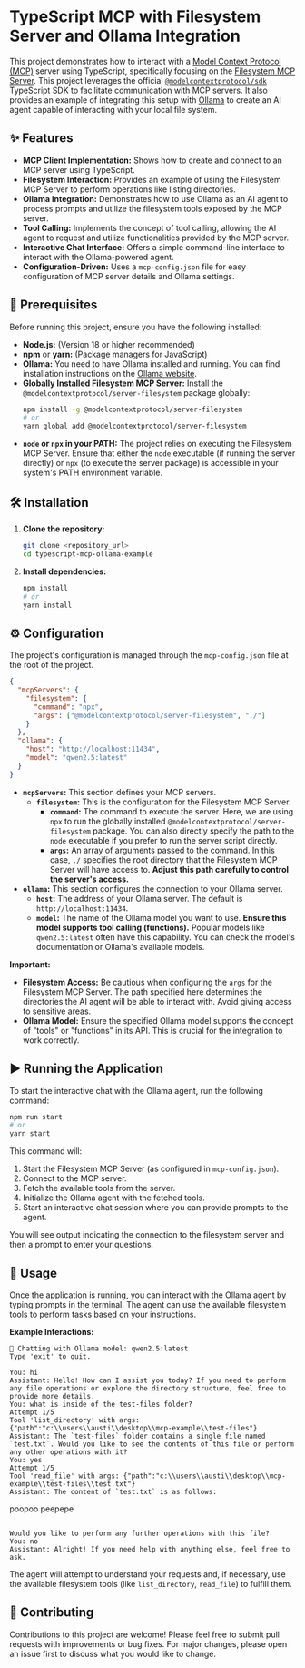 # TypeScript MCP with Filesystem Server and Ollama Integration

This project demonstrates how to interact with a [Model Context Protocol (MCP)](https://modelcontextprotocol.org/) server using TypeScript, specifically focusing on the [Filesystem MCP Server](https://www.npmjs.com/package/@modelcontextprotocol/server-filesystem). This project leverages the official [`@modelcontextprotocol/sdk`](https://www.npmjs.com/package/@modelcontextprotocol/sdk) TypeScript SDK to facilitate communication with MCP servers. It also provides an example of integrating this setup with [Ollama](https://ollama.com/) to create an AI agent capable of interacting with your local file system.

## ✨ Features

- **MCP Client Implementation:** Shows how to create and connect to an MCP server using TypeScript.
- **Filesystem Interaction:** Provides an example of using the Filesystem MCP Server to perform operations like listing directories.
- **Ollama Integration:** Demonstrates how to use Ollama as an AI agent to process prompts and utilize the filesystem tools exposed by the MCP server.
- **Tool Calling:** Implements the concept of tool calling, allowing the AI agent to request and utilize functionalities provided by the MCP server.
- **Interactive Chat Interface:** Offers a simple command-line interface to interact with the Ollama-powered agent.
- **Configuration-Driven:** Uses a `mcp-config.json` file for easy configuration of MCP server details and Ollama settings.

## 🚀 Prerequisites

Before running this project, ensure you have the following installed:

- **Node.js:** (Version 18 or higher recommended)
- **npm** or **yarn:** (Package managers for JavaScript)
- **Ollama:** You need to have Ollama installed and running. You can find installation instructions on the [Ollama website](https://ollama.com/).
- **Globally Installed Filesystem MCP Server:** Install the `@modelcontextprotocol/server-filesystem` package globally:
  ```bash
  npm install -g @modelcontextprotocol/server-filesystem
  # or
  yarn global add @modelcontextprotocol/server-filesystem
  ```
- **`node` or `npx` in your PATH:** The project relies on executing the Filesystem MCP Server. Ensure that either the `node` executable (if running the server directly) or `npx` (to execute the server package) is accessible in your system's PATH environment variable.

## 🛠️ Installation

1. **Clone the repository:**
   ```bash
   git clone <repository_url>
   cd typescript-mcp-ollama-example
   ```
2. **Install dependencies:**
   ```bash
   npm install
   # or
   yarn install
   ```

## ⚙️ Configuration

The project's configuration is managed through the `mcp-config.json` file at the root of the project.

```json
{
  "mcpServers": {
    "filesystem": {
      "command": "npx",
      "args": ["@modelcontextprotocol/server-filesystem", "./"]
    }
  },
  "ollama": {
    "host": "http://localhost:11434",
    "model": "qwen2.5:latest"
  }
}
```

- **`mcpServers`:** This section defines your MCP servers.
  - **`filesystem`:** This is the configuration for the Filesystem MCP Server.
    - **`command`:** The command to execute the server. Here, we are using `npx` to run the globally installed `@modelcontextprotocol/server-filesystem` package. You can also directly specify the path to the `node` executable if you prefer to run the server script directly.
    - **`args`:** An array of arguments passed to the command. In this case, `./` specifies the root directory that the Filesystem MCP Server will have access to. **Adjust this path carefully to control the server's access.**
- **`ollama`:** This section configures the connection to your Ollama server.
  - **`host`:** The address of your Ollama server. The default is `http://localhost:11434`.
  - **`model`:** The name of the Ollama model you want to use. **Ensure this model supports tool calling (functions).** Popular models like `qwen2.5:latest` often have this capability. You can check the model's documentation or Ollama's available models.

**Important:**

- **Filesystem Access:** Be cautious when configuring the `args` for the Filesystem MCP Server. The path specified here determines the directories the AI agent will be able to interact with. Avoid giving access to sensitive areas.
- **Ollama Model:** Ensure the specified Ollama model supports the concept of "tools" or "functions" in its API. This is crucial for the integration to work correctly.

## ▶️ Running the Application

To start the interactive chat with the Ollama agent, run the following command:

```bash
npm run start
# or
yarn start
```

This command will:

1. Start the Filesystem MCP Server (as configured in `mcp-config.json`).
2. Connect to the MCP server.
3. Fetch the available tools from the server.
4. Initialize the Ollama agent with the fetched tools.
5. Start an interactive chat session where you can provide prompts to the agent.

You will see output indicating the connection to the filesystem server and then a prompt to enter your questions.

## 💬 Usage

Once the application is running, you can interact with the Ollama agent by typing prompts in the terminal. The agent can use the available filesystem tools to perform tasks based on your instructions.

**Example Interactions:**

```
🚀 Chatting with Ollama model: qwen2.5:latest
Type 'exit' to quit.

You: hi
Assistant: Hello! How can I assist you today? If you need to perform any file operations or explore the directory structure, feel free to provide more details.
You: what is inside of the test-files folder?
Attempt 1/5
Tool 'list_directory' with args: {"path":"c:\\users\\austi\\desktop\\mcp-example\\test-files"}
Assistant: The `test-files` folder contains a single file named `test.txt`. Would you like to see the contents of this file or perform any other operations with it?
You: yes
Attempt 1/5
Tool 'read_file' with args: {"path":"c:\\users\\austi\\desktop\\mcp-example\\test-files\\test.txt"}
Assistant: The content of `test.txt` is as follows:
```

poopoo peepepe

```

Would you like to perform any further operations with this file?
You: no
Assistant: Alright! If you need help with anything else, feel free to ask.
```

The agent will attempt to understand your requests and, if necessary, use the available filesystem tools (like `list_directory`, `read_file`) to fulfill them.

## 🤝 Contributing

Contributions to this project are welcome! Please feel free to submit pull requests with improvements or bug fixes. For major changes, please open an issue first to discuss what you would like to change.

